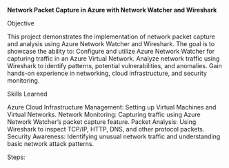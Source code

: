 **Network Packet Capture in Azure with Network Watcher and Wireshark**

Objective

This project demonstrates the implementation of network packet capture and analysis using Azure Network Watcher and Wireshark. The goal is to showcase the ability to:
Configure and utilize Azure Network Watcher for capturing traffic in an Azure Virtual Network.
Analyze network traffic using Wireshark to identify patterns, potential vulnerabilities, and anomalies.
Gain hands-on experience in networking, cloud infrastructure, and security monitoring.

Skills Learned

Azure Cloud Infrastructure Management: Setting up Virtual Machines and Virtual Networks.
Network Monitoring: Capturing traffic using Azure Network Watcher’s packet capture feature.
Packet Analysis: Using Wireshark to inspect TCP/IP, HTTP, DNS, and other protocol packets.
Security Awareness: Identifying unusual network traffic and understanding basic network attack patterns.


Steps:



